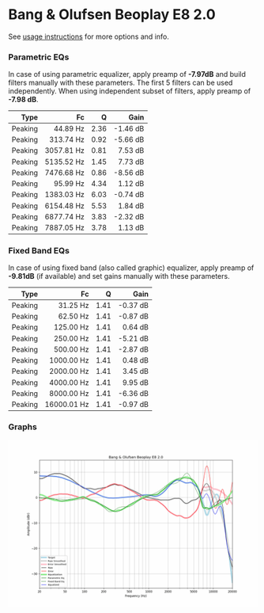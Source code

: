 # Bang & Olufsen Beoplay E8 2.0
See [usage instructions](https://github.com/jaakkopasanen/AutoEq#usage) for more options and info.

### Parametric EQs
In case of using parametric equalizer, apply preamp of **-7.97dB** and build filters manually
with these parameters. The first 5 filters can be used independently.
When using independent subset of filters, apply preamp of **-7.98 dB**.

| Type    | Fc         |    Q | Gain     |
|--------:|-----------:|-----:|---------:|
| Peaking | 44.89 Hz   | 2.36 | -1.46 dB |
| Peaking | 313.74 Hz  | 0.92 | -5.66 dB |
| Peaking | 3057.81 Hz | 0.81 | 7.53 dB  |
| Peaking | 5135.52 Hz | 1.45 | 7.73 dB  |
| Peaking | 7476.68 Hz | 0.86 | -8.56 dB |
| Peaking | 95.99 Hz   | 4.34 | 1.12 dB  |
| Peaking | 1383.03 Hz | 6.03 | -0.74 dB |
| Peaking | 6154.48 Hz | 5.53 | 1.84 dB  |
| Peaking | 6877.74 Hz | 3.83 | -2.32 dB |
| Peaking | 7887.05 Hz | 3.78 | 1.13 dB  |

### Fixed Band EQs
In case of using fixed band (also called graphic) equalizer, apply preamp of **-9.81dB**
(if available) and set gains manually with these parameters.

| Type    | Fc          |    Q | Gain     |
|--------:|------------:|-----:|---------:|
| Peaking | 31.25 Hz    | 1.41 | -0.37 dB |
| Peaking | 62.50 Hz    | 1.41 | -0.87 dB |
| Peaking | 125.00 Hz   | 1.41 | 0.64 dB  |
| Peaking | 250.00 Hz   | 1.41 | -5.21 dB |
| Peaking | 500.00 Hz   | 1.41 | -2.87 dB |
| Peaking | 1000.00 Hz  | 1.41 | 0.48 dB  |
| Peaking | 2000.00 Hz  | 1.41 | 3.45 dB  |
| Peaking | 4000.00 Hz  | 1.41 | 9.95 dB  |
| Peaking | 8000.00 Hz  | 1.41 | -6.36 dB |
| Peaking | 16000.01 Hz | 1.41 | -0.97 dB |

### Graphs
![](./Bang%20&%20Olufsen%20Beoplay%20E8%202.0.png)